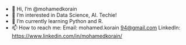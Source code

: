 - 👋 Hi, I’m @mohamedkorain
- 👀 I’m interested in Data Science, AI. Techie!
- 🌱 I’m currently learning Python and R.
- 📫 How to reach me: Email: mohamed.korain 94@gmail.com 
LinkedIn: https://www.linkedin.com/in/mohamedkorain/


<!---
mohamedkorain/mohamedkorain is a ✨ special ✨ repository because its `README.md` (this file) appears on your GitHub profile.
You can click the Preview link to take a look at your changes.
--->
